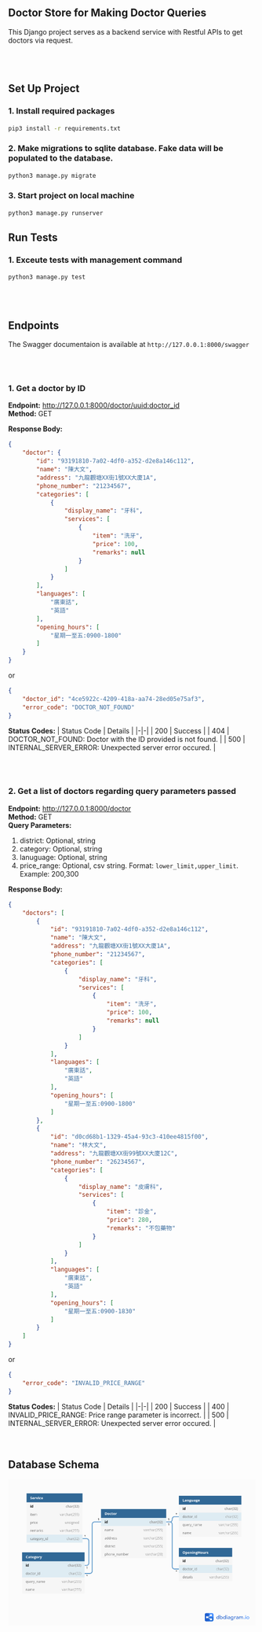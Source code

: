 ## Doctor Store for Making Doctor Queries
This Django project serves as a backend service with Restful APIs to get doctors via request.

<br/> 
<br/> 

## Set Up Project
### 1. Install required packages
```bash
pip3 install -r requirements.txt
```

### 2. Make migrations to sqlite database. Fake data will be populated to the database.
```bash
python3 manage.py migrate
```

### 3. Start project on local machine
```bash
python3 manage.py runserver
```

## Run Tests
### 1. Exceute tests with management command
```bash
python3 manage.py test
```

<br/> 
<br/>  

## Endpoints
The Swagger documentaion is available at `http://127.0.0.1:8000/swagger`   

<br/> 
<br/> 

### 1. Get a doctor by ID
**Endpoint:** http://127.0.0.1:8000/doctor/<uuid:doctor_id>   
**Method:** GET

**Response Body:**
```json
{
    "doctor": {
        "id": "93191810-7a02-4df0-a352-d2e8a146c112",
        "name": "陳大文",
        "address": "九龍觀塘XX街1號XX大廈1A",
        "phone_number": "21234567",
        "categories": [
            {
                "display_name": "牙科",
                "services": [
                    {
                        "item": "洗牙",
                        "price": 100,
                        "remarks": null
                    }
                ]
            }
        ],
        "languages": [
            "廣東話",
            "英語"
        ],
        "opening_hours": [
            "星期一至五:0900-1800"
        ]
    }
}
```

or 

```json
{
    "doctor_id": "4ce5922c-4209-418a-aa74-28ed05e75af3",
    "error_code": "DOCTOR_NOT_FOUND"
}
```

**Status Codes:**
| Status Code | Details |
|-|-|
| 200 | Success |
| 404 | DOCTOR_NOT_FOUND: Doctor with the ID provided is not found. |
| 500 | INTERNAL_SERVER_ERROR: Unexpected server error occured. |
 
<br/> 
<br/> 

### 2. Get a list of doctors regarding query parameters passed
**Endpoint:** http://127.0.0.1:8000/doctor   
**Method:** GET   
**Query Parameters:**
1. district: Optional, string
2. category: Optional, string
3. lanuguage: Optional, string
4. price_range: Optional, csv string. Format: `lower_limit,upper_limit`. Example: 200,300

**Response Body:**
```json
{
    "doctors": [
        {
            "id": "93191810-7a02-4df0-a352-d2e8a146c112",
            "name": "陳大文",
            "address": "九龍觀塘XX街1號XX大廈1A",
            "phone_number": "21234567",
            "categories": [
                {
                    "display_name": "牙科",
                    "services": [
                        {
                            "item": "洗牙",
                            "price": 100,
                            "remarks": null
                        }
                    ]
                }
            ],
            "languages": [
                "廣東話",
                "英語"
            ],
            "opening_hours": [
                "星期一至五:0900-1800"
            ]
        },
        {
            "id": "d0cd68b1-1329-45a4-93c3-410ee4815f00",
            "name": "林大文",
            "address": "九龍觀塘XX街99號XX大廈12C",
            "phone_number": "26234567",
            "categories": [
                {
                    "display_name": "皮膚科",
                    "services": [
                        {
                            "item": "診金",
                            "price": 280,
                            "remarks": "不包藥物"
                        }
                    ]
                }
            ],
            "languages": [
                "廣東話",
                "英語"
            ],
            "opening_hours": [
                "星期一至五:0900-1830"
            ]
        }
    ]
}
```

or 

```json
{
    "error_code": "INVALID_PRICE_RANGE"
}
```

**Status Codes:**
| Status Code | Details |
|-|-|
| 200 | Success |
| 400 | INVALID_PRICE_RANGE: Price range parameter is incorrect. |
| 500 | INTERNAL_SERVER_ERROR: Unexpected server error occured. |
<br/>  
<br/> 

## Database Schema
![](doctorstore_er_diagram.png)